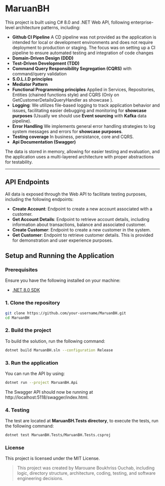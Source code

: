 # MaruanBH

This project is built using C# 8.0 and .NET Web API, following enterprise-level architecture patterns, including:

- **Github CI Pipeline** A CD pipeline was not provided as the application is intended for local or development environments and does not require deployment to production or staging. The focus was on setting up a CI pipeline to ensure automated testing and integration of code changes
- **Domain-Driven Design (DDD)**
- **Test-Driven Development (TDD)**
- **Command Query Responsibility Segregation (CQRS)** with command/query validation
- **S.O.L.I.D principles**
- **Mediator Pattern**
- **Functional Programming principles** Applied in Services, Repositories, Entities (chained functions style) and CQRS (Only on GetCustomerDetailsQueryHandler as showcase ).
- **Logging**: We utilizes file-based logging to track application behavior and issues, facilitating easier debugging and monitoring for **showcase purposes** (Usually we should use **Event sourcing** with **Kafka** data pipeline).
- **Error Handling** We implements general error handling strategies to log system messages and errors for **showcase purposes**.
- **Testing coverage**  In business, persistance, core and CQRS.
- **Api Documentation (Swagger)**

The data is stored in memory, allowing for easier testing and evaluation, and the application uses a multi-layered architecture with proper abstractions for testability.

---

## API Endpoints

All data is exposed through the Web API to facilitate testing purposes, including the following endpoints:

- **Create Account**: Endpoint to create a new account associated with a customer.
- **Get Account Details**: Endpoint to retrieve account details, including information about transactions, balance and associated customer.
- **Create Customer**: Endpoint to create a new customer in the system.
- **Get Customer**: Endpoint to retrieve customer details. This is provided for demonstration and user experience purposes.


## Setup and Running the Application

### Prerequisites

Ensure you have the following installed on your machine:

- [.NET 8.0 SDK](https://dotnet.microsoft.com/download/dotnet/8.0)

### 1. Clone the repository

```bash
git clone https://github.com/your-username/MaruanBH.git
cd MaruanBH
```

### 2. Build the project

To build the solution, run the following command:

```bash
dotnet build MaruanBH.sln --configuration Release
```

### 3. Run the application

You can run the API by using:
```bash
dotnet run --project MaruanBH.Api
```

The Swagger API should now be running at http://localhost:5118/swagger/index.html.

### 4. Testing

The test are located at **MaruanBH.Tests directory**, to execute the tests, run the following command:

```bash
dotnet test MaruanBH.Tests/MaruanBH.Tests.csproj
```

### License

This project is licensed under the MIT License.

> This project was created by Marouane Boukhriss Ouchab, including logic, directory structure, architecture, coding, testing, and software engineering decisions.
